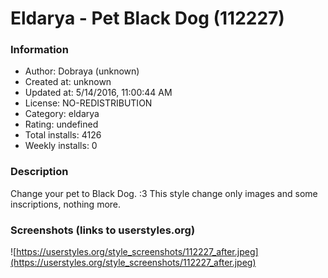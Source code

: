 # Eldarya - Pet Black Dog (112227)

### Information
- Author: Dobraya (unknown)
- Created at: unknown
- Updated at: 5/14/2016, 11:00:44 AM
- License: NO-REDISTRIBUTION
- Category: eldarya
- Rating: undefined
- Total installs: 4126
- Weekly installs: 0


### Description
Change your pet to Black Dog. :3 
This style change only images and some inscriptions, nothing more.


### Screenshots (links to userstyles.org)
![https://userstyles.org/style_screenshots/112227_after.jpeg](https://userstyles.org/style_screenshots/112227_after.jpeg)



